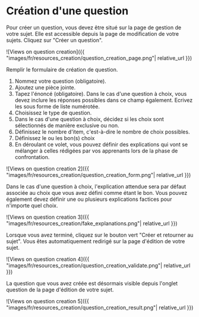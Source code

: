 # Création d'une question

Pour créer un question, vous devez être situé sur la page de gestion de votre sujet. Elle est accessible depuis la page de modification de votre sujets. Cliquez sur "Créer un question".

![Views on question creation]({{ "images/fr/resources_creation/question_creation_page.png"| relative_url }})

Remplir le formulaire de création de question.
1. Nommez votre question (obligatoire).
2. Ajoutez une pièce jointe.
3. Tapez l'énoncé (obligatoire). Dans le cas d'une question à choix, vous devez inclure les réponses possibles dans ce champ également. Ecrivez les sous forme de liste numérotée.
4. Choisissez le type de question.
5. Dans le cas d'une question à choix, décidez si les choix sont sélectionnés de manière exclusive ou non.
6. Définissez le nombre d'item, c'est-à-dire le nombre de choix possibles.
7. Définissez le ou les bon(s) choix
8. En déroulant ce volet, vous pouvez définir des explications qui vont se mélanger à celles rédigées par vos apprenants lors de la phase de confrontation.

![Views on question creation 2]({{ "images/fr/resources_creation/question_creation_form.png"| relative_url }})

Dans le cas d'une question à choix, l'explication attendue sera par défaut associée au choix que vous avez défini comme étant le bon. Vous pouvez également devez définir une ou plusieurs explications factices pour n'importe quel choix.

![Views on question creation 3]({{ "images/fr/resources_creation/fake_explanations.png"| relative_url }})

Lorsque vous avez terminé, cliquez sur le bouton vert "Créer et retourner au sujet". Vous êtes automatiquement redirigé sur la page d'édition de votre sujet.

![Views on question creation 4]({{ "images/fr/resources_creation/question_creation_validate.png"| relative_url }})

La question que vous avez créée est désormais visible depuis l'onglet question de la page d'édition de votre sujet.

![Views on question creation 5]({{ "images/fr/resources_creation/question_creation_result.png"| relative_url }})